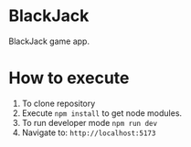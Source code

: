 # BlackJack

BlackJack game app.

# How to execute

1. To clone repository
2. Execute ```npm install``` to get node modules.
3. To run developer mode ```npm run dev```
4. Navigate to: ```http://localhost:5173```
